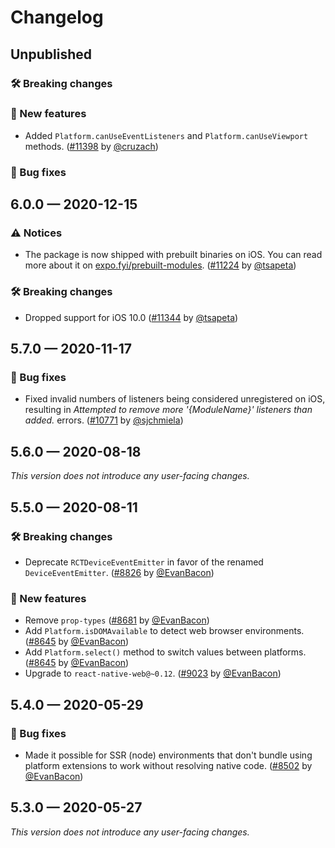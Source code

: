 # Changelog

## Unpublished

### 🛠 Breaking changes

### 🎉 New features

- Added `Platform.canUseEventListeners` and `Platform.canUseViewport` methods. ([#11398](https://github.com/expo/expo/pull/11398) by [@cruzach](https://github.com/cruzach))

### 🐛 Bug fixes

## 6.0.0 — 2020-12-15

### ⚠️ Notices

- The package is now shipped with prebuilt binaries on iOS. You can read more about it on [expo.fyi/prebuilt-modules](https://expo.fyi/prebuilt-modules). ([#11224](https://github.com/expo/expo/pull/11224) by [@tsapeta](https://github.com/tsapeta))

### 🛠 Breaking changes

- Dropped support for iOS 10.0 ([#11344](https://github.com/expo/expo/pull/11344) by [@tsapeta](https://github.com/tsapeta))

## 5.7.0 — 2020-11-17

### 🐛 Bug fixes

- Fixed invalid numbers of listeners being considered unregistered on iOS, resulting in _Attempted to remove more '{ModuleName}' listeners than added._ errors. ([#10771](https://github.com/expo/expo/pull/10771) by [@sjchmiela](https://github.com/sjchmiela))

## 5.6.0 — 2020-08-18

_This version does not introduce any user-facing changes._

## 5.5.0 — 2020-08-11

### 🛠 Breaking changes

- Deprecate `RCTDeviceEventEmitter` in favor of the renamed `DeviceEventEmitter`. ([#8826](https://github.com/expo/expo/pull/8826) by [@EvanBacon](https://github.com/EvanBacon))

### 🎉 New features

- Remove `prop-types` ([#8681](https://github.com/expo/expo/pull/8681) by [@EvanBacon](https://github.com/EvanBacon))
- Add `Platform.isDOMAvailable` to detect web browser environments. ([#8645](https://github.com/expo/expo/pull/8645) by [@EvanBacon](https://github.com/EvanBacon))
- Add `Platform.select()` method to switch values between platforms. ([#8645](https://github.com/expo/expo/pull/8645) by [@EvanBacon](https://github.com/EvanBacon))
- Upgrade to `react-native-web@~0.12`. ([#9023](https://github.com/expo/expo/pull/9023) by [@EvanBacon](https://github.com/EvanBacon))

## 5.4.0 — 2020-05-29

### 🐛 Bug fixes

- Made it possible for SSR (node) environments that don't bundle using platform extensions to work without resolving native code. ([#8502](https://github.com/expo/expo/pull/8502) by [@EvanBacon](https://github.com/EvanBacon))

## 5.3.0 — 2020-05-27

_This version does not introduce any user-facing changes._
